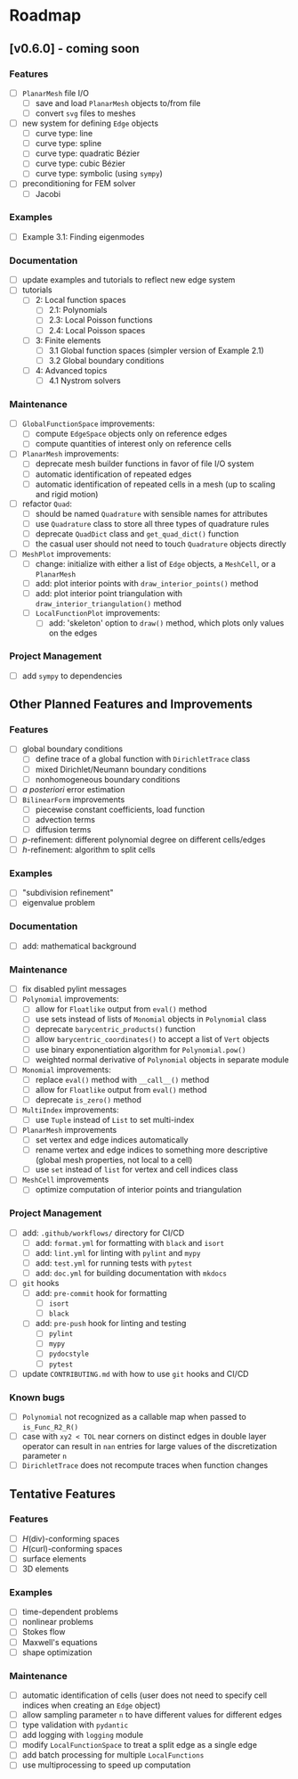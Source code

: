 # Roadmap

## [v0.6.0] - coming soon

### Features

- [ ] `PlanarMesh` file I/O
    - [ ] save and load `PlanarMesh` objects to/from file
    - [ ] convert `svg` files to meshes
- [ ] new system for defining `Edge` objects
    - [ ] curve type: line
    - [ ] curve type: spline
    - [ ] curve type: quadratic Bézier
    - [ ] curve type: cubic Bézier
    - [ ] curve type: symbolic (using `sympy`)
- [ ] preconditioning for FEM solver
     - [ ] Jacobi

### Examples
- [ ] Example 3.1: Finding eigenmodes

### Documentation

- [ ] update examples and tutorials to reflect new edge system
- [ ] tutorials
    - [ ] 2: Local function spaces
        - [ ] 2.1: Polynomials
        - [ ] 2.3: Local Poisson functions
        - [ ] 2.4: Local Poisson spaces
    - [ ] 3: Finite elements
        - [ ] 3.1 Global function spaces (simpler version of Example 2.1)
        - [ ] 3.2 Global boundary conditions
    - [ ] 4: Advanced topics
        - [ ] 4.1 Nystrom solvers

### Maintenance

- [ ] `GlobalFunctionSpace` improvements:
    - [ ] compute `EdgeSpace` objects only on reference edges
    - [ ] compute quantities of interest only on reference cells
- [ ] `PlanarMesh` improvements:
    - [ ] deprecate mesh builder functions in favor of file I/O system
    - [ ] automatic identification of repeated edges
    - [ ] automatic identification of repeated cells in a mesh (up to scaling
      and rigid motion)
- [ ] refactor `Quad`:
    - [ ] should be named `Quadrature` with sensible names for attributes
    - [ ] use `Quadrature` class to store all three types of quadrature rules
    - [ ] deprecate `QuadDict` class and `get_quad_dict()` function
    - [ ] the casual user should not need to touch `Quadrature` objects directly
- [ ] `MeshPlot` improvements:
    - [ ] change: initialize with either a list of `Edge` objects, a `MeshCell`, or a `PlanarMesh`
    - [ ] add: plot interior points with `draw_interior_points()` method
    - [ ] add: plot interior point triangulation with `draw_interior_triangulation()` method
  - [ ] `LocalFunctionPlot` improvements:
    - [ ] add: 'skeleton' option to `draw()` method, which plots only values on the edges

### Project Management

- [ ] add `sympy` to dependencies

## Other Planned Features and Improvements

### Features

- [ ] global boundary conditions
    - [ ] define trace of a global function with `DirichletTrace` class
    - [ ] mixed Dirichlet/Neumann boundary conditions
    - [ ] nonhomogeneous boundary conditions
- [ ] *a posteriori* error estimation
- [ ] `BilinearForm` improvements
    - [ ] piecewise constant coefficients, load function
    - [ ] advection terms
    - [ ] diffusion terms
- [ ] $p$-refinement: different polynomial degree on different cells/edges
- [ ] $h$-refinement: algorithm to split cells

### Examples

- [ ] "subdivision refinement"
- [ ] eigenvalue problem

### Documentation

- [ ] add: mathematical background

### Maintenance

- [ ] fix disabled pylint messages
- [ ] `Polynomial` improvements:
    - [ ] allow for `Floatlike` output from `eval()` method
    - [ ] use sets instead of lists of `Monomial` objects in `Polynomial` class
    - [ ] deprecate `barycentric_products()` function
    - [ ] allow `barycentric_coordinates()` to accept a list of `Vert` objects
    - [ ] use binary exponentiation algorithm for `Polynomial.pow()`
    - [ ] weighted normal derivative of `Polynomial` objects in separate module
- [ ] `Monomial` improvements:
    - [ ] replace `eval()` method with `__call__()` method
    - [ ] allow for `Floatlike` output from `eval()` method
    - [ ] deprecate `is_zero()` method
- [ ] `MultiIndex` improvements:
    - [ ] use `Tuple` instead of `List` to set multi-index
- [ ] `PlanarMesh` improvements
    - [ ] set vertex and edge indices automatically
    - [ ] rename vertex and edge indices to something more descriptive (global mesh properties, not local to a cell)
    - [ ] use `set` instead of `list` for vertex and cell indices
    class
- [ ] `MeshCell` improvements
    - [ ] optimize computation of interior points and triangulation

### Project Management

- [ ] add: `.github/workflows/` directory for CI/CD
    - [ ] add: `format.yml` for formatting with `black` and `isort`
    - [ ] add: `lint.yml` for linting with `pylint` and `mypy`
    - [ ] add: `test.yml` for running tests with `pytest`
    - [ ] add: `doc.yml` for building documentation with `mkdocs`
- [ ] `git` hooks
    - [ ] add: `pre-commit` hook for formatting
        - [ ] `isort`
        - [ ] `black`
    - [ ] add: `pre-push` hook for linting and testing
        - [ ] `pylint`
        - [ ] `mypy`
        - [ ] `pydocstyle`
        - [ ] `pytest`
- [ ] update `CONTRIBUTING.md` with how to use `git` hooks and CI/CD

### Known bugs

- [ ] `Polynomial` not recognized as a callable map when passed to
  `is_Func_R2_R()`
- [ ] case with `xy2 < TOL` near corners on distinct edges in double layer
  operator can result in `nan` entries for large values of the discretization
  parameter `n`
- [ ] `DirichletTrace` does not recompute traces when function changes

## Tentative Features

### Features

- [ ] $H$(div)-conforming spaces
- [ ] $H$(curl)-conforming spaces
- [ ] surface elements
- [ ] 3D elements

### Examples

- [ ] time-dependent problems
- [ ] nonlinear problems
- [ ] Stokes flow
- [ ] Maxwell's equations
- [ ] shape optimization

### Maintenance

- [ ] automatic identification of cells (user does not need to specify cell indices when creating an `Edge` object)
- [ ] allow sampling parameter `n` to have different values for different edges
- [ ] type validation with `pydantic`
- [ ] add logging with `logging` module
- [ ] modify `LocalFunctionSpace` to treat a split edge as a single edge
- [ ] add batch processing for multiple `LocalFunctions`
- [ ] use multiprocessing to speed up computation
